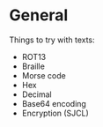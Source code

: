 # General
Things to try with texts:  
- ROT13
- Braille
- Morse code
- Hex
- Decimal
- Base64 encoding
- Encryption (SJCL)